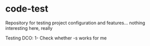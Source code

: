 # code-test
Repository for testing project configuration and features... nothing interesting here, really

Testing DCO:
1- Check whether -s works for me
